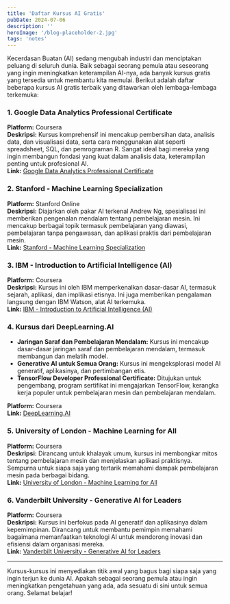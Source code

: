 ```yaml
---
title: 'Daftar Kursus AI Gratis'
pubDate: 2024-07-06
description: ''
heroImage: '/blog-placeholder-2.jpg'
tags: 'notes'
---
```


Kecerdasan Buatan (AI) sedang mengubah industri dan menciptakan peluang di seluruh dunia. Baik sebagai seorang pemula atau seseorang yang ingin meningkatkan keterampilan AI-nya, ada banyak kursus gratis yang tersedia untuk membantu kita memulai. Berikut adalah daftar beberapa kursus AI gratis terbaik yang ditawarkan oleh lembaga-lembaga terkemuka:

### 1. Google Data Analytics Professional Certificate
**Platform:** Coursera  
**Deskripsi:** Kursus komprehensif ini mencakup pembersihan data, analisis data, dan visualisasi data, serta cara menggunakan alat seperti spreadsheet, SQL, dan pemrograman R. Sangat ideal bagi mereka yang ingin membangun fondasi yang kuat dalam analisis data, keterampilan penting untuk profesional AI.  
**Link:** [Google Data Analytics Professional Certificate](https://www.coursera.org/professional-certificates/google-data-analytics)

### 2. Stanford -  Machine Learning Specialization
**Platform:** Stanford Online  
**Deskripsi:** Diajarkan oleh pakar AI terkenal Andrew Ng, spesialisasi ini memberikan pengenalan mendalam tentang pembelajaran mesin. Ini mencakup berbagai topik termasuk pembelajaran yang diawasi, pembelajaran tanpa pengawasan, dan aplikasi praktis dari pembelajaran mesin.  
**Link:** [Stanford -  Machine Learning Specialization](https://online.stanford.edu/courses/soe-ymls-machine-learning-specialization)

### 3. IBM - Introduction to Artificial Intelligence (AI)
**Platform:** Coursera  
**Deskripsi:** Kursus ini oleh IBM memperkenalkan dasar-dasar AI, termasuk sejarah, aplikasi, dan implikasi etisnya. Ini juga memberikan pengalaman langsung dengan IBM Watson, alat AI terkemuka.  
**Link:** [IBM - Introduction to Artificial Intelligence (AI)](https://www.coursera.org/learn/introduction-to-ai)

### 4. Kursus dari DeepLearning.AI
- **Jaringan Saraf dan Pembelajaran Mendalam:** Kursus ini mencakup dasar-dasar jaringan saraf dan pembelajaran mendalam, termasuk membangun dan melatih model.
- **Generative AI untuk Semua Orang:** Kursus ini mengeksplorasi model AI generatif, aplikasinya, dan pertimbangan etis.
- **TensorFlow Developer Professional Certificate:** Ditujukan untuk pengembang, program sertifikat ini mengajarkan TensorFlow, kerangka kerja populer untuk pembelajaran mesin dan pembelajaran mendalam.

**Platform:** Coursera  
**Link:** [DeepLearning.AI](https://www.coursera.org/deeplearning-ai)

### 5. University of London - Machine Learning for All
**Platform:** Coursera  
**Deskripsi:** Dirancang untuk khalayak umum, kursus ini membongkar mitos tentang pembelajaran mesin dan menjelaskan aplikasi praktisnya. Sempurna untuk siapa saja yang tertarik memahami dampak pembelajaran mesin pada berbagai bidang.  
**Link:** [University of London - Machine Learning for All](https://www.coursera.org/learn/uol-machine-learning-for-all)

### 6. Vanderbilt University - Generative AI for Leaders
**Platform:** Coursera  
**Deskripsi:** Kursus ini berfokus pada AI generatif dan aplikasinya dalam kepemimpinan. Dirancang untuk membantu pemimpin memahami bagaimana memanfaatkan teknologi AI untuk mendorong inovasi dan efisiensi dalam organisasi mereka.  
**Link:** [Vanderbilt University - Generative AI for Leaders](https://www.coursera.org/learn/generative-ai-for-leaders)

---

Kursus-kursus ini menyediakan titik awal yang bagus bagi siapa saja yang ingin terjun ke dunia AI. Apakah sebagai seorang pemula atau ingin meningkatkan pengetahuan yang ada, ada sesuatu di sini untuk semua orang. Selamat belajar!
